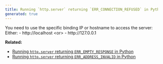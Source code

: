 ```yaml
---
title: Running `http.server` returning `ERR_CONNECTION_REFUSED` in Python
generated: true
---
```


<div markdown="1" class="ans">
You need to use the specific binding IP or hostname to access the server:
Either:
- http://localhost &lt;or&gt;
- http://127.0.0.1
</div>

**Related:**
- [Running `http.server` returning `ERR_EMPTY_RESPONSE` in Python](/en-US/python/running-http-server-returning-empty-response)
- [Running `http.server` returning `ERR_ADDRESS_INVALID` in Python](/en-US/python/running-http-server-returning-invalid-address)
